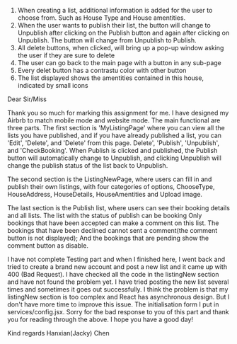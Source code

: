 1. When creating a list, additional information is added for the user to choose from. Such as House Type and House amentities.
2. When the user wants to publish their list, the button will change to Unpublish after clicking on the Publish button and again after clicking on Unpublish. The button will change from Unpublish to Publish.
3. All delete buttons, when clicked, will bring up a pop-up window asking the user if they are sure to delete
4. The user can go back to the main page with a button in any sub-page
5. Every delet button has a contrastu color with other button
6. The list displayed shows the amentities contained in this house, indicated by small icons

Dear Sir/Miss

Thank you so much for marking this assignment for me.
I have designed my Airbrb to match mobile mode and website mode.
The main functional are three parts.
The first section is 'MyListingPage' where you can view all the lists you have published,
and if you have already published a list, you can 'Edit', 'Delete',
and 'Delete' from this page. Delete', 'Publish', 'Unpublish', and
'CheckBooking'. When Publish is clicked and published, the Publish button
will automatically change to Unpublish, and clicking Unpublish will change the
publish status of the list back to Unpublish.

The second section is the ListingNewPage, where users can fill in and
publish their own listings, with four categories of options, ChooseType,
HouseAddress, HouseDetails, HouseAmentities and Upload image.

The last section is the Publish list, where users can see their booking
details and all lists. The list with the status of publish can be booking
Only bookings that have been accepted can make a comment on this list.
The bookings that have been declined cannot sent a comment(the comment button is not displayed);
And the bookings that are pending show the comment button as disable.

I have not complete Testing part and when I finished here, I went back and tried to create a brand new account
and post a new list and it came up with 400 (Bad Request).
I have checked all the code in the listingNew section and have not found the problem yet.
I have tried posting the new list several times and sometimes it goes out successfully.
I think the problem is that my listingNew section is too complex and React has asynchronous design.
But I don't have more time to improve this issue. The initialisation form I put in services/config.jsx.
Sorry for the bad response to you of this part and thank you for reading through the above.
I hope you have a good day!

Kind regards
Hanxian(Jacky) Chen

